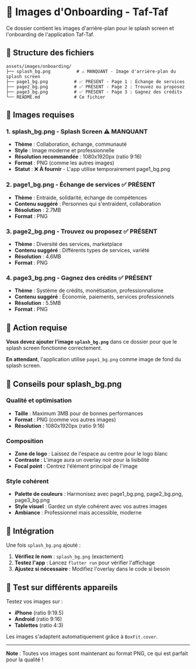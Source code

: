 # 📸 Images d'Onboarding - Taf-Taf

Ce dossier contient les images d'arrière-plan pour le splash screen et l'onboarding de l'application Taf-Taf.

## 📁 Structure des fichiers

```
assets/images/onboarding/
├── splash_bg.png          # ⚠️ MANQUANT - Image d'arrière-plan du splash screen
├── page1_bg.png          # ✅ PRÉSENT - Page 1 : Échange de services
├── page2_bg.png          # ✅ PRÉSENT - Page 2 : Trouvez ou proposez
├── page3_bg.png          # ✅ PRÉSENT - Page 3 : Gagnez des crédits
└── README.md             # Ce fichier
```

## 🎯 Images requises

### 1. **splash_bg.png** - Splash Screen ⚠️ MANQUANT
- **Thème** : Collaboration, échange, communauté
- **Style** : Image moderne et professionnelle
- **Résolution recommandée** : 1080x1920px (ratio 9:16)
- **Format** : PNG (comme les autres images)
- **Statut** : ❌ **À fournir** - L'app utilise temporairement page1_bg.png

### 2. **page1_bg.png** - Échange de services ✅ PRÉSENT
- **Thème** : Entraide, solidarité, échange de compétences
- **Contenu suggéré** : Personnes qui s'entraident, collaboration
- **Résolution** : 2.7MB
- **Format** : PNG

### 3. **page2_bg.png** - Trouvez ou proposez ✅ PRÉSENT
- **Thème** : Diversité des services, marketplace
- **Contenu suggéré** : Différents types de services, variété
- **Résolution** : 4.6MB
- **Format** : PNG

### 4. **page3_bg.png** - Gagnez des crédits ✅ PRÉSENT
- **Thème** : Système de crédits, monétisation, professionnalisme
- **Contenu suggéré** : Économie, paiements, services professionnels
- **Résolution** : 5.5MB
- **Format** : PNG

## 🚨 **Action requise**

**Vous devez ajouter l'image `splash_bg.png`** dans ce dossier pour que le splash screen fonctionne correctement.

**En attendant**, l'application utilise `page1_bg.png` comme image de fond du splash screen.

## 🎨 Conseils pour splash_bg.png

### **Qualité et optimisation**
- **Taille** : Maximum 3MB pour de bonnes performances
- **Format** : PNG (comme vos autres images)
- **Résolution** : 1080x1920px (ratio 9:16)

### **Composition**
- **Zone de logo** : Laissez de l'espace au centre pour le logo blanc
- **Contraste** : L'image aura un overlay noir pour la lisibilité
- **Focal point** : Centrez l'élément principal de l'image

### **Style cohérent**
- **Palette de couleurs** : Harmonisez avec page1_bg.png, page2_bg.png, page3_bg.png
- **Style visuel** : Gardez un style cohérent avec vos autres images
- **Ambiance** : Professionnel mais accessible, moderne

## 🔧 Intégration

Une fois `splash_bg.png` ajouté :

1. **Vérifiez le nom** : `splash_bg.png` (exactement)
2. **Testez l'app** : Lancez `flutter run` pour vérifier l'affichage
3. **Ajustez si nécessaire** : Modifiez l'overlay dans le code si besoin

## 📱 Test sur différents appareils

Testez vos images sur :
- **iPhone** (ratio 9:19.5)
- **Android** (ratio 9:16)
- **Tablettes** (ratio 4:3)

Les images s'adaptent automatiquement grâce à `BoxFit.cover`.

---

**Note** : Toutes vos images sont maintenant au format PNG, ce qui est parfait pour la qualité !
